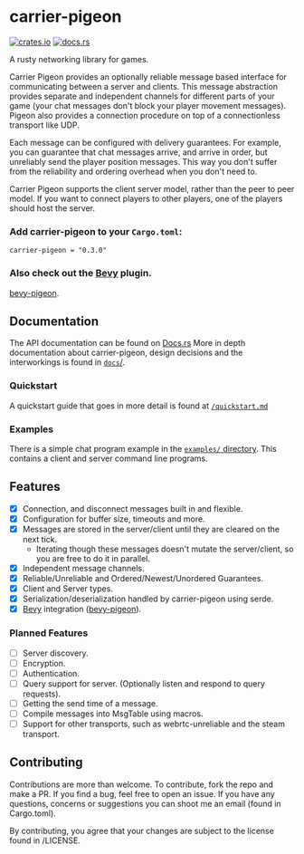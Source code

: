 # carrier-pigeon

[![crates.io](https://img.shields.io/crates/v/carrier-pigeon)](https://crates.io/crates/carrier-pigeon)
[![docs.rs](https://docs.rs/carrier-pigeon/badge.svg)](https://docs.rs/carrier-pigeon)

A rusty networking library for games.

Carrier Pigeon provides an optionally reliable message based interface for communicating between a server and clients.
This message abstraction provides separate and independent channels for different parts of your game (your chat
messages don't block your player movement messages). Pigeon also provides a connection procedure on top of a
connectionless transport like UDP.

Each message can be configured with delivery guarantees. For example, you can guarantee that chat messages arrive,
and arrive in order, but unreliably send the player position messages. This way you don't suffer from the reliability
and ordering overhead when you don't need to.

Carrier Pigeon supports the client server model, rather than the peer to peer model. If you want to connect players
to other players, one of the players should host the server.

### Add carrier-pigeon to your `Cargo.toml`:

`carrier-pigeon = "0.3.0"`

### Also check out the [Bevy](https://bevyengine.org/) plugin.

[bevy-pigeon](https://github.com/MitchellMarinoDev/bevy-pigeon).

## Documentation

The API documentation can be found on [Docs.rs](https://docs.rs/carrier-pigeon)
More in depth documentation about carrier-pigeon, design decisions and the interworkings is found in [`docs`/](docs).

### Quickstart

A quickstart guide that goes in more detail is found at [`/quickstart.md`](docs/quickstart.md)

### Examples

There is a simple chat program example in the [`examples/` directory](examples).
This contains a client and server command line programs.

## Features

- [x] Connection, and disconnect messages built in and flexible.
- [x] Configuration for buffer size, timeouts and more.
- [x] Messages are stored in the server/client until they are cleared on the next tick.
    - Iterating though these messages doesn't mutate the server/client, so you are free to do it in parallel.
- [x] Independent message channels.
- [x] Reliable/Unreliable and Ordered/Newest/Unordered Guarantees.
- [x] Client and Server types.
- [x] Serialization/deserialization handled by carrier-pigeon using serde.
- [x] [Bevy](https://bevyengine.org/) integration ([bevy-pigeon](https://github.com/MitchellMarinoDev/bevy-pigeon)).

### Planned Features

- [ ] Server discovery.
- [ ] Encryption.
- [ ] Authentication.
- [ ] Query support for server. (Optionally listen and respond to query requests).
- [ ] Getting the send time of a message.
- [ ] Compile messages into MsgTable using macros.
- [ ] Support for other transports, such as webrtc-unreliable and the steam transport.

## Contributing

Contributions are more than welcome. To contribute, fork the repo and make a PR.
If you find a bug, feel free to open an issue.
If you have any questions, concerns or suggestions you can shoot me an email (found in Cargo.toml).

By contributing, you agree that your changes are subject to the license found in /LICENSE.
